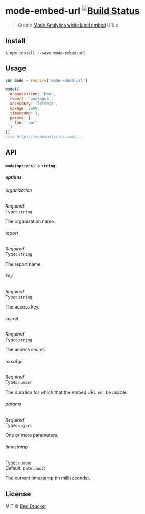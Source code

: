 # mode-embed-url [![Build Status](https://travis-ci.org/bendrucker/mode-embed-url.svg?branch=master)](https://travis-ci.org/bendrucker/mode-embed-url)

> Create [Mode Analytics white label embed](https://help.modeanalytics.com/articles/setting-up-white-label-embeds/) URLs


## Install

```
$ npm install --save mode-embed-url
```


## Usage

```js
var mode = require('mode-embed-url')

mode({
  organization: 'ben',
  report: 'packages',
  accessKey: 'letmein',
  maxAge: 3600,
  timestamp: 1,
  params: {
    foo: 'bar'
  }
})
//=> https://modeanalytics.com/...
```

## API

#### `mode(options)` -> `string`

##### options

###### organization

*Required*  
Type: `string`

The organization name.

###### report

*Required*  
Type: `string`

The report name.

###### key

*Required*  
Type: `string`

The access key.

###### secret

*Required*  
Type: `string`

The access secret.

###### maxAge

*Required*  
Type: `number`

The duration for which that the embed URL will be usable.

###### params

*Required*  
Type: `object`

One or more parameters.

###### timestamp

Type: `number`  
Default: `Date.now()`

The current timestamp (in milliseconds).


## License

MIT © [Ben Drucker](http://bendrucker.me)

